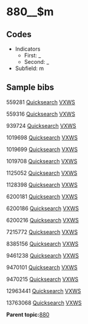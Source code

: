 # 880\_\_$m

## Codes

-   Indicators
    -   First: \_
    -   Second: \_
-   Subfield: m

## Sample bibs

559281 [Quicksearch](https://search.library.yale.edu/catalog/559281) [VXWS](http://prodorbis.library.yale.edu:7014/vxws/GetHoldingsService?bibId=559281)

559316 [Quicksearch](https://search.library.yale.edu/catalog/559316) [VXWS](http://prodorbis.library.yale.edu:7014/vxws/GetHoldingsService?bibId=559316)

939724 [Quicksearch](https://search.library.yale.edu/catalog/939724) [VXWS](http://prodorbis.library.yale.edu:7014/vxws/GetHoldingsService?bibId=939724)

1019698 [Quicksearch](https://search.library.yale.edu/catalog/1019698) [VXWS](http://prodorbis.library.yale.edu:7014/vxws/GetHoldingsService?bibId=1019698)

1019699 [Quicksearch](https://search.library.yale.edu/catalog/1019699) [VXWS](http://prodorbis.library.yale.edu:7014/vxws/GetHoldingsService?bibId=1019699)

1019708 [Quicksearch](https://search.library.yale.edu/catalog/1019708) [VXWS](http://prodorbis.library.yale.edu:7014/vxws/GetHoldingsService?bibId=1019708)

1125052 [Quicksearch](https://search.library.yale.edu/catalog/1125052) [VXWS](http://prodorbis.library.yale.edu:7014/vxws/GetHoldingsService?bibId=1125052)

1128398 [Quicksearch](https://search.library.yale.edu/catalog/1128398) [VXWS](http://prodorbis.library.yale.edu:7014/vxws/GetHoldingsService?bibId=1128398)

6200181 [Quicksearch](https://search.library.yale.edu/catalog/6200181) [VXWS](http://prodorbis.library.yale.edu:7014/vxws/GetHoldingsService?bibId=6200181)

6200186 [Quicksearch](https://search.library.yale.edu/catalog/6200186) [VXWS](http://prodorbis.library.yale.edu:7014/vxws/GetHoldingsService?bibId=6200186)

6200216 [Quicksearch](https://search.library.yale.edu/catalog/6200216) [VXWS](http://prodorbis.library.yale.edu:7014/vxws/GetHoldingsService?bibId=6200216)

7215772 [Quicksearch](https://search.library.yale.edu/catalog/7215772) [VXWS](http://prodorbis.library.yale.edu:7014/vxws/GetHoldingsService?bibId=7215772)

8385156 [Quicksearch](https://search.library.yale.edu/catalog/8385156) [VXWS](http://prodorbis.library.yale.edu:7014/vxws/GetHoldingsService?bibId=8385156)

9461238 [Quicksearch](https://search.library.yale.edu/catalog/9461238) [VXWS](http://prodorbis.library.yale.edu:7014/vxws/GetHoldingsService?bibId=9461238)

9470101 [Quicksearch](https://search.library.yale.edu/catalog/9470101) [VXWS](http://prodorbis.library.yale.edu:7014/vxws/GetHoldingsService?bibId=9470101)

9470215 [Quicksearch](https://search.library.yale.edu/catalog/9470215) [VXWS](http://prodorbis.library.yale.edu:7014/vxws/GetHoldingsService?bibId=9470215)

12963441 [Quicksearch](https://search.library.yale.edu/catalog/12963441) [VXWS](http://prodorbis.library.yale.edu:7014/vxws/GetHoldingsService?bibId=12963441)

13763068 [Quicksearch](https://search.library.yale.edu/catalog/13763068) [VXWS](http://prodorbis.library.yale.edu:7014/vxws/GetHoldingsService?bibId=13763068)

**Parent topic:**[880](../../tags/880/880.md)

